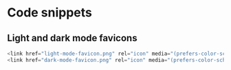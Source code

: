 # Code snippets



## Light and dark mode favicons
```js
<link href="light-mode-favicon.png" rel="icon" media="(prefers-color-scheme: light)">
<link href="dark-mode-favicon.png" rel="icon" media="(prefers-color-scheme: dark)">
```
